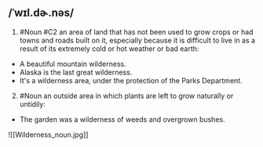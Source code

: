 ## /ˈwɪl.dɚ.nəs/
1. #Noun
#C2
an area of land that has not been used to grow crops or had towns and roads built on it, especially because it is difficult to live in as a result of its extremely cold or hot weather or bad earth:

- A beautiful mountain wilderness.
- Alaska is the last great wilderness.
- It's a wilderness area, under the protection of the Parks Department.

2. #Noun
an outside area in which plants are left to grow naturally or untidily:

- The garden was a wilderness of weeds and overgrown bushes.

![[Wilderness_noun.jpg]]